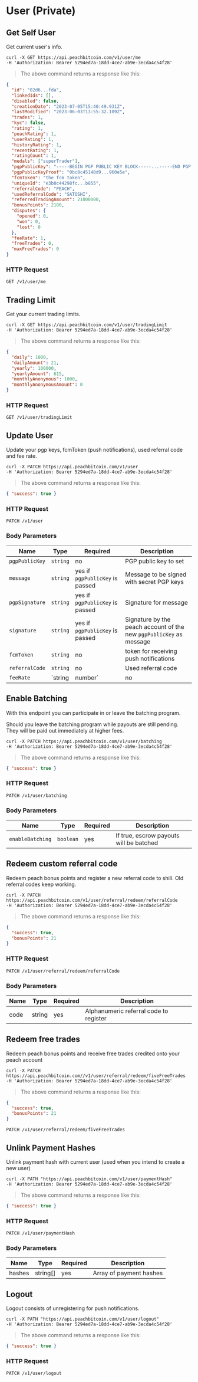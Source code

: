 # User (Private)

## Get Self User
Get current user's info.

```shell
curl -X GET https://api.peachbitcoin.com/v1/user/me
-H 'Authorization: Bearer 5294ed7a-18dd-4ce7-ab9e-3ecda4c54f28'
```

> The above command returns a response like this:

```json
{
  "id": "02d6...fda",
  "linkedIds": [],
  "disabled": false,
  "creationDate": "2023-07-05T15:40:49.931Z",
  "lastModified": "2023-06-03T13:55:32.109Z",
  "trades": 1,
  "kyc": false,
  "rating": 1,
  "peachRating": 1,
  "userRating": 1,
  "historyRating": 1,
  "recentRating": 1,
  "ratingCount": 1,
  "medals": ["superTrader"],
  "pgpPublicKey": "-----BEGIN PGP PUBLIC KEY BLOCK-----...-----END PGP PUBLIC KEY BLOCK-----",
  "pgpPublicKeyProof": "0bc8c45148d9...960e5e",
  "fcmToken": "the fcm token",
  "uniqueId": "e3b0c44298fc...b855",
  "referralCode": "PEACH",
  "usedReferralCode": "SATOSHI",
  "referredTradingAmount": 21000000,
  "bonusPoints": 2100,
  "disputes": {
    "opened": 0,
    "won": 0,
    "lost": 0
  },
  "feeRate": 1,
  "freeTrades": 0,
  "maxFreeTrades": 0
}
```

### HTTP Request

`GET /v1/user/me`

## Trading Limit
Get your current trading limits.

```shell
curl -X GET https://api.peachbitcoin.com/v1/user/tradingLimit
-H 'Authorization: Bearer 5294ed7a-18dd-4ce7-ab9e-3ecda4c54f28'
```

> The above command returns a response like this:

```json
{
  "daily": 1000,
  "dailyAmount": 21,
  "yearly": 100000,
  "yearlyAmount": 615,
  "monthlyAnonymous": 1000,
  "monthlyAnonymousAmount": 0
}
```

### HTTP Request

`GET /v1/user/tradingLimit`

## Update User
Update your pgp keys, fcmToken (push notifications), used referral code and fee rate.

```shell
curl -X PATCH https://api.peachbitcoin.com/v1/user
-H 'Authorization: Bearer 5294ed7a-18dd-4ce7-ab9e-3ecda4c54f28'
```

> The above command returns a response like this:

```json
{ "success": true }
```

### HTTP Request

`PATCH /v1/user`

### Body Parameters

Name | Type | Required | Description
--------- | ----------- | ----------- | -----------
`pgpPublicKey` | `string` | no | PGP public key to set
`message` | `string` | yes if `pgpPublicKey` is passed | Message to be signed with secret PGP keys
`pgpSignature` | `string` | yes if `pgpPublicKey` is passed | Signature for message
`signature` | `string` | yes if `pgpPublicKey` is passed | Signature by the peach account of the new `pgpPublicKey` as message
`fcmToken` | `string` | no | token for receiving push notifications
`referralCode` | `string` | no | Used referral code
`feeRate` | `string|number` | no | Can be a fixed fee rate if passed as `number`. But also the following enums are allowed: 'fastestFee' | 'halfHourFee' | 'hourFee' | 'economyFee' | 'minimumFee'

## Enable Batching
With this endpoint you can participate in or leave the batching program.

Should you leave the batching program while payouts are still pending. They will be paid out immediately at higher fees.

```shell
curl -X PATCH https://api.peachbitcoin.com/v1/user/batching
-H 'Authorization: Bearer 5294ed7a-18dd-4ce7-ab9e-3ecda4c54f28'
```

> The above command returns a response like this:

```json
{ "success": true }
```

### HTTP Request

`PATCH /v1/user/batching`

### Body Parameters

Name | Type | Required | Description
--------- | ----------- | ----------- | -----------
`enableBatching` | `boolean` | yes | If true, escrow payouts will be batched

## Redeem custom referral code
Redeem peach bonus points and register a new referral code to shill. Old referral codes keep working.

```shell
curl -X PATCH https://api.peachbitcoin.com/v1/user/referral/redeem/referralCode
-H 'Authorization: Bearer 5294ed7a-18dd-4ce7-ab9e-3ecda4c54f28'
```

> The above command returns a response like this:

```json
{
  "success": true,
  "bonusPoints": 21
}
```

### HTTP Request

`PATCH /v1/user/referral/redeem/referralCode`

### Body Parameters

Name | Type | Required | Description
--------- | ----------- | ----------- | -----------
code | string | yes | Alphanumeric referral code to register


## Redeem free trades
Redeem peach bonus points and receive free trades credited onto your peach account

```shell
curl -X PATCH https://api.peachbitcoin.com//v1/user/referral/redeem/fiveFreeTrades
-H 'Authorization: Bearer 5294ed7a-18dd-4ce7-ab9e-3ecda4c54f28'
```

> The above command returns a response like this:

```json
{
  "success": true,
  "bonusPoints": 21
}
```

`PATCH /v1/user/referral/redeem/fiveFreeTrades`

## Unlink Payment Hashes
Unlink payment hash with current user (used when you intend to create a new user)

```shell
curl -X PATH "https://api.peachbitcoin.com/v1/user/paymentHash"
-H 'Authorization: Bearer 5294ed7a-18dd-4ce7-ab9e-3ecda4c54f28'
```

> The above command returns a response like this:

```json
{ "success": true }
```

### HTTP Request

`PATCH /v1/user/paymentHash`

### Body Parameters

Name | Type | Required | Description
--------- | ----------- | ----------- | -----------
hashes | string[] | yes | Array of payment hashes


## Logout
Logout consists of unregistering for push notifications.

```shell
curl -X PATH "https://api.peachbitcoin.com/v1/user/logout"
-H 'Authorization: Bearer 5294ed7a-18dd-4ce7-ab9e-3ecda4c54f28'
```

> The above command returns a response like this:

```json
{ "success": true }
```

### HTTP Request

`PATCH /v1/user/logout`
